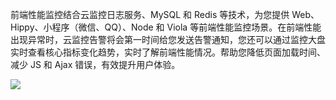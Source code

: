前端性能监控结合云监控日志服务、MySQL 和 Redis 等技术，为您提供 Web、Hippy、小程序（微信、QQ）、Node 和 Viola 等前端性能监控场景。在前端性能出现异常时，云监控告警将会第一时间给您发送告警通知，您还可以通过监控大盘实时查看核心指标变化趋势，实时了解前端性能情况。帮助您降低页面加载时间、减少 JS 和 Ajax 错误，有效提升用户体验。

![](https://main.qcloudimg.com/raw/92bf47bee9603d7fbfb8d22d206dda2b.svg)
